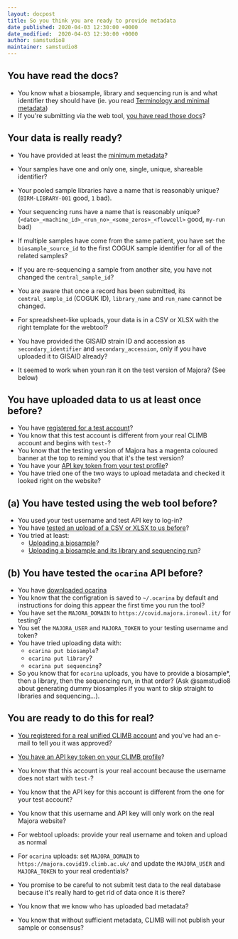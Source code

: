 ```yaml
---
layout: docpost
title: So you think you are ready to provide metadata
date_published: 2020-04-03 12:30:00 +0000
date_modified:  2020-04-03 12:30:00 +0000
author: samstudio8
maintainer: samstudio8
---
```


## You have read the docs?

* You know what a biosample, library and sequencing run is and what identifier they should have (ie. you read [Terminology and minimal metadata](/metadata))
* If you're submitting via the web tool, [you have read those docs](https://docs.cog-uk.io/metadata/)?
   
## Your data is really ready?

* You have provided at least the [minimum metadata](/metadata)?
* Your samples have one and only one, single, unique, shareable identifier?
* Your pooled sample libraries have a name that is reasonably unique? (`BIRM-LIBRARY-001` good, `1` bad).
* Your sequencing runs have a name that is reasonably unique? (`<date>_<machine_id>_<run_no>_<some_zeros>_<flowcell>` good, `my-run` bad)

* If multiple samples have come from the same patient, you have set the `biosample_source_id` to the first COGUK sample identifier for all of the related samples?
* If you are re-sequencing a sample from another site, you have not changed the `central_sample_id`?

* You are aware that once a record has been submitted, its `central_sample_id` (COGUK ID), `library_name` and `run_name` cannot be changed.
* For spreadsheet-like uploads, your data is in a CSV or XLSX with the right template for the webtool?

* You have provided the GISAID strain ID and accession as `secondary_identifier` and `secondary_accession`, only if you have uploaded it to GISAID already?

* It seemed to work when youn ran it on the test version of Majora? (See below)

## You have uploaded data to us at least once before?

* You have [registered for a test account](https://covid.majora.ironowl.it/forms/register)?
* You know that this test account is different from your real CLIMB account and begins with `test-`?
* You know that the testing version of Majora has a magenta coloured banner at the top to remind you that it's the test version?
* You have your [API key token from your test profile](https://covid.majora.ironowl.it/accounts/profile/)?
* You have tried one of the two ways to upload metadata and checked it looked right on the website?

## (a) You have tested using the web tool before?

* You used your test username and test API key to log-in?
* You have [tested an upload of a CSV or XLSX to us before](https://metadata.cog-uk.io/)?
* You tried at least:
    * [Uploading a biosample](https://docs.cog-uk.io/metadata/bulk-upload-1/bulk-upload)?
    * [Uploading a biosample and its library and sequencing run](https://docs.cog-uk.io/metadata/bulk-upload-1/samples-and-sequencing)?

## (b) You have tested the `ocarina` API before?

* You have [downloaded ocarina](https://github.com/SamStudio8/ocarina)
* You know that the configration is saved to `~/.ocarina` by default and instructions for doing this appear the first time you run the tool?
* You have set the `MAJORA_DOMAIN` to `https://covid.majora.ironowl.it/` for testing?
* You set the `MAJORA_USER` and `MAJORA_TOKEN` to your testing username and token?
* You have tried uploading data with:
    * `ocarina put biosample`?
    * `ocarina put library`?
    * `ocarina put sequencing`?
* So you know that for `ocarina` uploads, you have to provide a biosample*, then a library, then the sequencing run, in that order? (Ask @samstudio8 about generating dummy biosamples if you want to skip straight to libraries and sequencing...).
    
## You are ready to do this for real?

* [You registered for a real unified CLIMB account](https://majora.covid19.climb.ac.uk/forms/register) and you've had an e-mail to tell you it was approved?
* [You have an API key token on your CLIMB profile](https://majora.covid19.climb.ac.uk/accounts/profile/)?
* You know that this account is your real account because the username does not start with `test-`?
* You know that the API key for this account is different from the one for your test account?
* You know that this username and API key will only work on the real Majora website?

* For webtool uploads: provide your real username and token and upload as normal
* For `ocarina` uploads: set `MAJORA_DOMAIN` to `https://majora.covid19.climb.ac.uk/` and update the `MAJORA_USER` and `MAJORA_TOKEN` to your real credentials?

* You promise to be careful to not submit test data to the real database because it's really hard to get rid of data once it is there?
* You know that we know who has uploaded bad metadata?
* You know that without sufficient metadata, CLIMB will not publish your sample or consensus?



